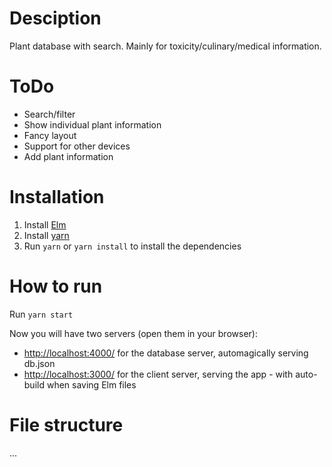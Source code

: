 # Desciption

Plant database with search. Mainly for toxicity/culinary/medical information.

# ToDo

- Search/filter
- Show individual plant information
- Fancy layout
- Support for other devices
- Add plant information

# Installation

1. Install [Elm](http://elm-lang.org/)
2. Install [yarn](https://yarnpkg.com/lang/en/)
3. Run `yarn` or `yarn install` to install the dependencies

# How to run

Run `yarn start`

Now you will have two servers (open them in your browser):

- <http://localhost:4000/> for the database server, automagically serving db.json
- <http://localhost:3000/> for the client server, serving the app - with auto-build when saving Elm files

# File structure

...
